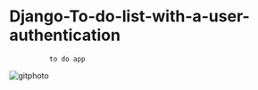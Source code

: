 # Django-To-do-list-with-a-user-authentication

              to do app
![gitphoto](https://user-images.githubusercontent.com/78546205/140012467-68339c92-5c10-4442-9ad0-1cf13acb8ef9.PNG)
